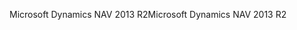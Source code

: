 <span data-ttu-id="4225f-101">Microsoft Dynamics NAV 2013 R2</span><span class="sxs-lookup"><span data-stu-id="4225f-101">Microsoft Dynamics NAV 2013 R2</span></span>